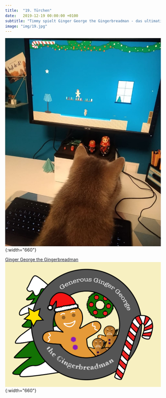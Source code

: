 ```yaml
---
title:  "19. Türchen"
date:   2019-12-19 00:00:00 +0100
subtitle: "Timmy spielt Ginger George the Gingerbreadman - das ultimative Weihnachtsspiel."
image: "img/19.jpg"
---
```


![Timmy](../img/19.jpg){:width="660"}

[Ginger George the Gingerbreadman](https://limered.itch.io/generous-ginger-george-the-gingerbreadman)
![Ginger George](../img/gingerGeorge.png){:width="660"}